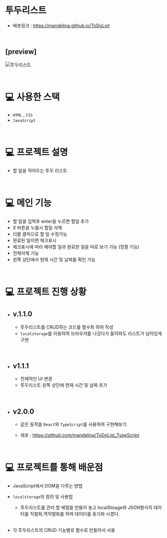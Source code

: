 # 투두리스트

- 배포링크 : https://mandelina.github.io/ToDoList

<br>

## [preview]

![투두리스트](https://user-images.githubusercontent.com/83548784/182441184-018a6f8d-ddac-41d6-9c04-0a1089163384.gif)

<br>

# 💻 사용한 스택

- `HTML` , `CSS`
- `JavaScript`

<br>

# 💻 프로젝트 설명

- 할 일을 적어두는 투두 리스트

<br>

# 💻 메인 기능

- 할 일을 입력후 enter을 누르면 할일 추가
- X 버튼을 누를시 할일 삭제
- 더블 클릭으로 할 일 수정가능
- 완료된 일이면 체크표시
- 체크표시에 따라 해야할 일과 완료한 일을 따로 보기 가능 (정렬 기능)
- 전체삭제 기능
- 왼쪽 상단에서 현재 시간 및 날짜를 확인 가능

<br>

# 💻 프로젝트 진행 상황

- ## v.1.1.0
  - 투두리스트를 CRUD하는 코드를 함수화 하여 작성
  - `localstorage`를 이용하여 브라우저를 나갔다가 들어와도 리스트가 남아있게 구현

<br>
    
- ## v1.1.1 
    - 전체적인 UI 변경
    - 투두리스트 왼쪽 상단에 현재 시간 및 날짜 추가

<br>

- ## v2.0.0

  - 같은 동작을 `React`와 `TypeScript`를 사용하여 구현해보기

  - 레포 : https://github.com/mandelina/ToDoList_TypeScript

  <br>

# 💻 프로젝트를 통해 배운점

- JavaScript에서 DOM을 다루는 방법

- `localstorage`의 정의 및 사용법

  - 투두리스트를 관리 할 배열을 만들어 놓고 localStoage와 JSON형식의 데이터를 직렬화,역직렬화를 하며 데이터를 동기화 시켰다.

  <br>

- 각 투두리스트의 CRUD 기능별로 함수로 만들어서 사용
